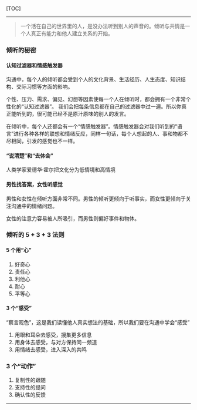 [TOC]

-------

> 一个活在自己的世界里的人，是没办法听到别人的声音的。倾听与共情是一个人真正有能力和他人建立关系的开始。

### 倾听的秘密

#### 认知过滤器和情感触发器
沟通中，每个人的倾听都会受到个人的文化背景、生活经历、人生态度、知识结构、交际习惯等方面的影响。

个性、压力、需求、偏见、幻想等因素使每一个人在倾听时，都会拥有一个非常个性化的“认知过滤器”。
我们会把每条信息都在自己的过滤器中过一遍。所以你真正能听到的，很可能已经不是原汁原味的别人的发言。

在倾听中，每个人还都会有一个“情感触发器”。情感触发器会对我们听到的“语言”进行各种各样的联想和情绪反应，同样一句话，每个人想起的人、事和物都不尽相同，引发的感觉也不一样。

#### “说清楚”和“去体会”
人类学家爱德华·霍尔把文化分为低情境和高情境

#### 男性找答案，女性听感觉
男性和女性在倾听方面非常不同。男性的倾听更倾向于听事实，而女性更倾向于关注沟通中的情绪问题。

女性的注意力容易被人所吸引，而男性则偏好事件和物体。

### 倾听的 5 + 3 + 3 法则

#### 5 个用“心”
1. 好奇心
2. 责任心
3. 利他心
4. 耐心
5. 平等心

#### 3 个“感受”

“察言观色”，这是我们读懂他人真实想法的基础，所以我们要在沟通中学会“感受”

1. 用眼和耳朵去感受，搜集更多信息
2. 用身体去感受，与对方保持同一频道
3. 用情绪去感受，进入深入的共鸣

### 3 个“动作”
1. 复制性的跟随
2. 支持性的提问
3. 确认性的反馈

-------

